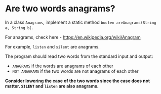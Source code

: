 # Are two words anagrams?

In a class `Anagrams`, implement a static method `boolen areAnagrams(String a, String b)`.

For anagrams, check here - https://en.wikipedia.org/wiki/Anagram

For example, `listen` and `silent` are anagrams.

The program should read two words from the standard input and output:

* `ANAGRAMS` if the words are anagrams of each other
* `NOT ANAGRAMS` if the two words are not anagrams of each other

**Consider lowering the case of the two words since the case does not matter. `SILENT` and `listen` are also anagrams.**
